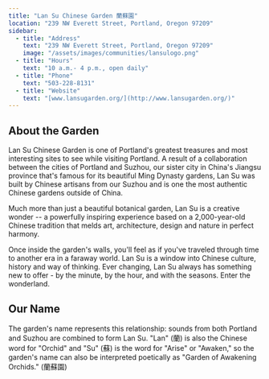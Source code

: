```yaml
---
title: "Lan Su Chinese Garden 蘭蘇園"
location: "239 NW Everett Street, Portland, Oregon 97209"
sidebar:
  - title: "Address"
    text: "239 NW Everett Street, Portland, Oregon 97209"
    image: "/assets/images/communities/lansulogo.png"
  - title: "Hours"
    text: "10 a.m.- 4 p.m., open daily"
  - title: "Phone"
    text: "503-228-8131"
  - title: "Website"
    text: "[www.lansugarden.org/](http://www.lansugarden.org/)"
---
```


## About the Garden

Lan Su Chinese Garden is one of Portland's greatest treasures and most interesting sites to see while visiting Portland. A result of a collaboration between the cities of Portland and Suzhou, our sister city in China's Jiangsu province that's famous for its beautiful Ming Dynasty gardens, Lan Su was built by Chinese artisans from our Suzhou and is one the most authentic Chinese gardens outside of China.

Much more than just a beautiful botanical garden, Lan Su is a creative wonder -- a powerfully inspiring experience based on a 2,000-year-old Chinese tradition that melds art, architecture, design and nature in perfect harmony.

Once inside the garden's walls, you'll feel as if you've traveled through time to another era in a faraway world. Lan Su is a window into Chinese culture, history and way of thinking. Ever changing, Lan Su always has something new to offer - by the minute, by the hour, and with the seasons. Enter the wonderland.

## Our Name

The garden's name represents this relationship: sounds from both Portland and Suzhou are combined to form Lan Su. "Lan" (蘭) is also the Chinese word for "Orchid" and "Su" (蘇) is the word for "Arise" or "Awaken," so the garden's name can also be interpreted poetically as "Garden of Awakening Orchids." (蘭蘇園)
